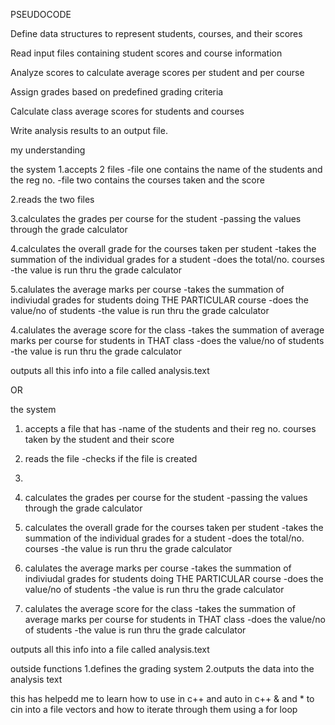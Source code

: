 PSEUDOCODE

Define data structures to represent students, courses, and their scores

Read input files containing student scores and course information

Analyze scores to calculate average scores per student and per course

Assign grades based on predefined grading criteria

Calculate class average scores for students and courses

Write analysis results to an output file.



my understanding

the system 
1.accepts 2 files 
-file one contains the name of the students and the reg no. 
-file two contains the courses taken and the score

2.reads the two files

3.calculates the grades per course for the student
-passing the values through the grade calculator 

4.calculates the overall grade for the courses taken per student
-takes the summation of the individual grades for a student
-does the total/no. courses
-the value is run thru the grade calculator

5.calulates the average marks per course 
-takes the summation of indiviudal grades for students doing THE PARTICULAR course
-does the value/no of students
-the value is run thru the grade calculator

4.calulates the average score for the class
-takes the summation of average marks per course for students in THAT class
-does the value/no of students
-the value is run thru the grade calculator

outputs all this info into a file called analysis.text


OR

the system 
1. accepts a file that has 
-name of the students and their reg no. courses taken by the student and their score

2. reads the file
-checks if the file is created

3. 

4. calculates the grades per course for the student
-passing the values through the grade calculator 

4. calculates the overall grade for the courses taken per student
-takes the summation of the individual grades for a student
-does the total/no. courses
-the value is run thru the grade calculator

5. calulates the average marks per course 
-takes the summation of indiviudal grades for students doing THE PARTICULAR course
-does the value/no of students
-the value is run thru the grade calculator

4. calulates the average score for the class
-takes the summation of average marks per course for students in THAT class
-does the value/no of students
-the value is run thru the grade calculator

outputs all this info into a file called analysis.text


outside functions
1.defines the grading system
2.outputs the data into the analysis text



this has helpedd me to learn how to use <map> in c++
and auto in c++
& and *
to cin into a file
vectors and how to iterate through them using a for loop
